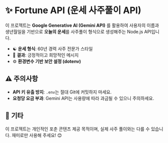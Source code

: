 # ✨ Fortune API (운세 사주풀이 API)

이 프로젝트는 **Google Generative AI (Gemini API)** 를 활용하여 사용자의 이름과 생년월일을 기반으로 **오늘의 운세**를 사주풀이 형식으로 생성해주는 Node.js API입니다.

- ☯️ **운세 형식**: 60년 경력 사주 전문가 스타일
- 🌈 **결과**: 긍정적이고 희망적인 메시지
- ⚙️ **환경변수 기반 보안 설정 (dotenv)**

## ⚠️ 주의사항

* **API 키 유출 방지**: `.env`는 절대 Git에 커밋하지 마세요.
* **요청당 요금 부과**: Gemini API는 사용량에 따라 과금될 수 있으니 주의하세요.

## 💬 기타

이 프로젝트는 개인적인 포춘 콘텐츠 제공 목적이며, 실제 사주 풀이와는 다를 수 있습니다. 재미로만 사용해 주세요! 😊
